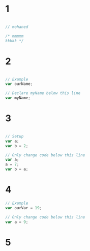 # 1

```js

// mohaned

/* mmmmm
kkkkk */
```

# 2

```js

// Example
var ourName;

// Declare myName below this line
var myName;
```
# 3

```js

// Setup
var a;
var b = 2;

// Only change code below this line
var a;
a = 7;
var b = a;
```
# 4
```js
// Example
var ourVar = 19;

// Only change code below this line
var a = 9;
```
# 5
```js 
```
